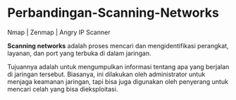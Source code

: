 # Perbandingan-Scanning-Networks
Nmap | Zenmap | Angry IP Scanner

**Scanning networks** adalah proses mencari dan mengidentifikasi perangkat, layanan, dan port yang terbuka di dalam jaringan. 

Tujuannya adalah untuk mengumpulkan informasi tentang apa yang berjalan di jaringan tersebut. Biasanya, ini dilakukan oleh administrator untuk menjaga keamanan jaringan, tapi bisa juga digunakan oleh penyerang untuk mencari celah yang bisa dieksploitasi.
